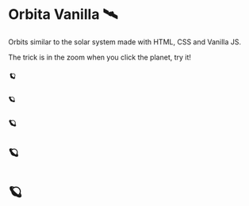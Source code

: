 # Orbita Vanilla 🛰

Orbits similar to the solar system made with HTML, CSS and Vanilla JS.

The trick is in the zoom when you click the planet, try it!

##### 🪐
#### 🪐
### 🪐
## 🪐 
# 🪐
